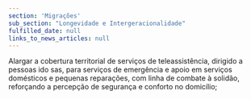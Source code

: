 ```yaml
---
section: 'Migrações'
sub_section: "Longevidade e Intergeracionalidade"
fulfilled_date: null
links_to_news_articles: null
---
```


Alargar a cobertura territorial de serviços de teleassistência, dirigido a pessoas ido sas, para serviços de emergência e apoio em serviços domésticos e pequenas reparações, com linha de combate à solidão, reforçando a percepção de segurança e conforto no domicílio;